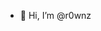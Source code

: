 - 👋 Hi, I’m @r0wnz

<!---
r0wnz/r0wnz is a ✨ special ✨ repository because its `README.md` (this file) appears on your GitHub profile.
You can click the Preview link to take a look at your changes.
--->
